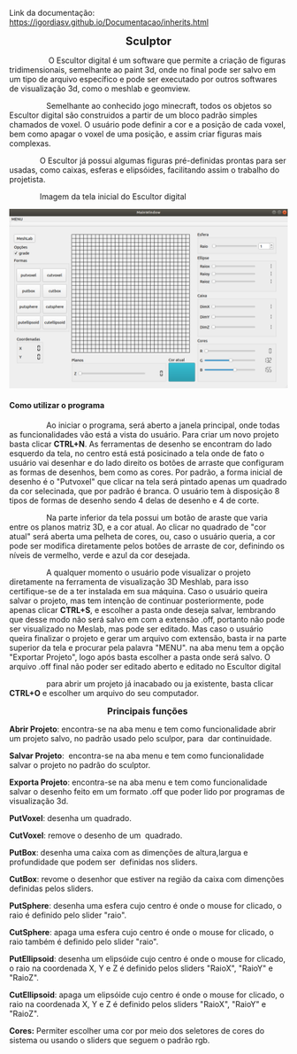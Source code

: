 Link da documentação:
https://igordiasv.github.io/Documentacao/inherits.html
<html>
<p style="text-align:center"><span style="font-size:20px"><strong>Sculptor</strong></span></p>

<p>&nbsp; &nbsp; &nbsp; &nbsp; &nbsp; &nbsp; &nbsp; &nbsp; &nbsp; O Escultor digital &eacute; um software que permite a cria&ccedil;&atilde;o de figuras tridimensionais, semelhante ao paint 3d, onde no final pode ser salvo em um tipo de arquivo espec&iacute;fico e pode ser executado por outros softwares de visualiza&ccedil;&atilde;o 3d, como o meshlab e geomview.&nbsp; &nbsp; &nbsp; &nbsp; &nbsp; &nbsp; &nbsp;</p>

<p>&nbsp; &nbsp; &nbsp; &nbsp; &nbsp; &nbsp; &nbsp; &nbsp; &nbsp;Semelhante ao conhecido jogo minecraft, todos os objetos so Escultor digital s&atilde;o construidos a partir de um bloco padr&atilde;o simples chamados de voxel. O usu&aacute;rio pode definir a cor e a posi&ccedil;&atilde;o de cada voxel, bem como apagar o voxel de uma posi&ccedil;&atilde;o, e assim criar figuras mais complexas.</p>

<p>&nbsp; &nbsp; &nbsp; &nbsp; &nbsp; &nbsp; &nbsp; O Escultor j&aacute; possui algumas figuras pr&eacute;-definidas prontas para ser usadas, como caixas, esferas e elips&oacute;ides, facilitando assim o trabalho do projetista.</p>

<p>&nbsp; &nbsp; &nbsp; &nbsp; &nbsp; &nbsp; &nbsp; Imagem da tela inicial do Escultor digital</p>
  
<img src="img/telaPrincipal2.png"></img>

<h4>Como utilizar o programa</h1>
<p>&nbsp; &nbsp; &nbsp; &nbsp; &nbsp; &nbsp; &nbsp; &nbsp; &nbsp;Ao iniciar o programa, será aberto a janela principal, onde todas as funcionalidades vão está a vista do usuário. Para criar um novo projeto basta clicar <strong>CTRL+N</strong>. As ferramentas de desenho se encontram do lado esquerdo da tela, no centro está está posicinado a tela onde de fato o usuário vai desenhar e do lado direito os botões de arraste que configuram as formas de desenhos, bem como as cores. Por padrão, a forma inicial de desenho é o "Putvoxel" que clicar na tela será pintado apenas um quadrado da cor selecinada, que por padrão é branca. O usuário tem à disposição 8 tipos de formas de desenho sendo 4 delas de desenho e 4 de corte.</p>
<p>&nbsp; &nbsp; &nbsp; &nbsp; &nbsp; &nbsp; &nbsp; &nbsp; &nbsp;Na parte inferior da tela possui um botão de araste que varia entre os planos matriz 3D, e a cor atual. Ao clicar no quadrado de "cor atual" será aberta uma pelheta de cores, ou, caso o usuário queria, a cor pode ser modifica diretamente pelos botões de arraste de cor, definindo os níveis de vermelho, verde e azul da cor desejada.</p>
<p>&nbsp; &nbsp; &nbsp; &nbsp; &nbsp; &nbsp; &nbsp; &nbsp; &nbsp;A qualquer momento o usuário pode visualizar o projeto diretamente na ferramenta de visualização 3D Meshlab, para isso certifique-se de a ter instalada em sua máquina. Caso o usuário queira salvar o projeto, mas tem intenção de continuar posteriormente, pode apenas clicar <strong>CTRL+S</strong>, e escolher a pasta onde deseja salvar, lembrando que desse modo não será salvo em com a extensão .off, portanto não pode ser visualizado no Meslab, mas pode ser editado. Mas caso o usuário queira finalizar o projeto e gerar um arquivo com extensão, basta ir na parte superior da tela e procurar pela palavra "MENU". na aba menu tem a opção "Exportar Projeto", logo após basta escolher a pasta onde será salvo. O arquivo .off final não poder ser editado aberto e editado no Escultor digital</p>
<p>&nbsp; &nbsp; &nbsp; &nbsp; &nbsp; &nbsp; &nbsp; &nbsp; &nbsp;para abrir um projeto já inacabado ou ja existente, basta clicar <strong>CTRL+O</strong> e escolher um arquivo do seu computador.

<p style="text-align:center"><span style="font-size:16px"><strong>Principais fun&ccedil;&otilde;es&nbsp;</strong></span></p>

<p><strong>Abrir Projeto</strong>: encontra-se na aba menu e tem como funcionalidade abrir um projeto salvo, no&nbsp;padr&atilde;o usado pelo sculpor,&nbsp;para&nbsp; dar continuidade.</p>

<p><strong>Salvar Projeto</strong>:&nbsp;&nbsp;encontra-se na aba menu e tem como funcionalidade salvar o projeto no padr&atilde;o do sculptor.</p>

<p><strong>Exporta Projeto</strong>:&nbsp;encontra-se na aba menu e tem como funcionalidade salvar o desenho feito em um formato .off que poder lido por programas de visualiza&ccedil;&atilde;o 3d.</p>
<p><strong>PutVoxel</strong>: desenha um quadrado.</p>

<p><strong>CutVoxel</strong>: remove o desenho de um&nbsp;&nbsp;quadrado.</p>
<p><strong>PutBox</strong>: desenha uma caixa com as dimen&ccedil;&otilde;es de altura,largua e profundidade que podem&nbsp;ser&nbsp; definidas&nbsp;nos sliders.&nbsp;</p>
<p><strong>CutBox</strong>: revome o desenhor que estiver na regi&atilde;o da caixa com dimen&ccedil;&otilde;es definidas pelos sliders.</p>
<p><strong>PutSphere</strong>: desenha uma esfera cujo centro é onde o mouse for clicado, o raio é definido pelo slider  "raio".</p>

<p><strong>CutSphere</strong>: apaga uma esfera cujo centro é onde o mouse for clicado, o raio também é definido pelo slider  "raio".</p>

<p><strong>PutEllipsoid</strong>: desenha um elipsóide cujo centro é onde o mouse for clicado, o raio na coordenada X, Y e Z é definido pelos sliders  "RaioX", "RaioY" e "RaioZ".</p>

<p><strong>CutEllipsoid</strong>: apaga um elipsóide cujo centro é onde o mouse for clicado, o raio na coordenada X, Y e Z é definido pelos sliders  "RaioX", "RaioY" e "RaioZ".</p>

<p><strong>Cores:</strong>&nbsp;Permiter escolher uma cor por meio dos seletores de cores do sistema ou usando o sliders que seguem o padr&atilde;o rgb.</p>


</html>

